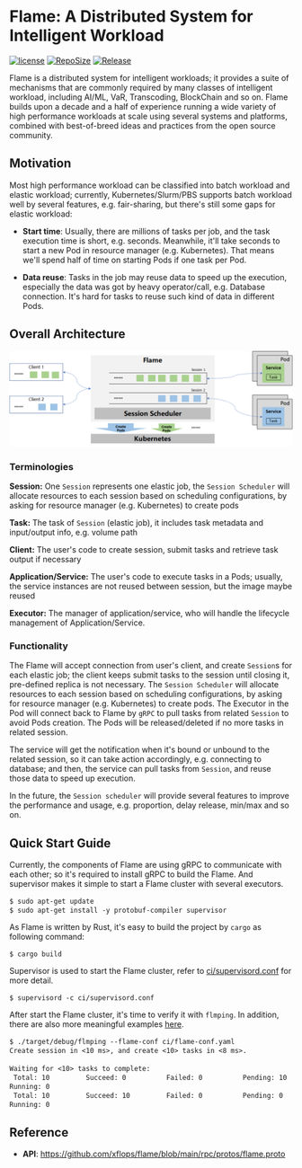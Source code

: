 # Flame: A Distributed System for Intelligent Workload

[![license](https://img.shields.io/github/license/xflops/flame)](http://github.com/xflops/flame)
[![RepoSize](https://img.shields.io/github/repo-size/xflops/flame)](http://github.com/xflops/flame)
[![Release](https://img.shields.io/github/release/xflops/flame)](https://github.com/xflops/flame/releases)

Flame is a distributed system for intelligent workloads; it provides a suite of mechanisms that are commonly required by many classes of intelligent workload, 
including AI/ML, VaR, Transcoding, BlockChain and so on. Flame builds upon a decade and a half of experience running a wide variety of high performance workloads
at scale using several systems and platforms, combined with best-of-breed ideas and practices from the open source community.

## Motivation

Most high performance workload can be classified into batch workload and elastic workload; currently, Kubernetes/Slurm/PBS supports batch workload well by
several features, e.g. fair-sharing, but there's still some gaps for elastic workload:

* **Start time**: Usually, there are millions of tasks per job, and the task execution time is short, e.g. seconds. Meanwhile, it'll take seconds to start a new Pod in resource manager (e.g. Kubernetes).
  That means we'll spend half of time on starting Pods if one task per Pod.

* **Data reuse**: Tasks in the job may reuse data to speed up the execution, especially the data was got by heavy operator/call, e.g. Database connection.
  It's hard for tasks to reuse such kind of data in different Pods.

## Overall Architecture

![flame-architecture](docs/images/flame-architecture.jpg)

### Terminologies

**Session:** One `Session` represents one elastic job, the `Session Scheduler` will allocate resources to each session based on scheduling configurations, by asking for resource manager (e.g. Kubernetes) to create pods

**Task:** The task of `Session` (elastic job), it includes task metadata and input/output info, e.g. volume path

**Client:** The user's code to create session, submit tasks and retrieve task output if necessary

**Application/Service:** The user's code to execute tasks in a Pods; usually, the service instances are not reused between session, but the image maybe reused

**Executor:** The manager of application/service, who will handle the lifecycle management of Application/Service.

### Functionality

The Flame will accept connection from user's client, and create `Session`s for each elastic job; the client keeps submit tasks to the session until closing it, pre-defined replica is not necessary.
The `Session Scheduler` will allocate resources to each session based on scheduling configurations, by asking for resource manager (e.g. Kubernetes) to create pods. The Executor in the Pod will connect back to Flame by `gRPC` to
pull tasks from related `Session` to avoid Pods creation. The Pods will be released/deleted if no more tasks in related session.

The service will get the notification when it's bound or unbound to the related session, so it can take action accordingly, e.g. connecting to database; and then, the service can pull tasks from `Session`,
and reuse those data to speed up execution.

In the future, the `Session scheduler` will provide several features to improve the performance and usage, e.g. proportion, delay release, min/max and so on.

## Quick Start Guide

Currently, the components of Flame are using gRPC to communicate with each other; so it's required to install gRPC to build the Flame.
And supervisor makes it simple to start a Flame cluster with several executors.

```shell
$ sudo apt-get update
$ sudo apt-get install -y protobuf-compiler supervisor
```

As Flame is written by Rust, it's easy to build the project by `cargo` as following command: 

```shell
$ cargo build
```

Supervisor is used to start the Flame cluster, refer to [ci/supervisord.conf](ci/supervisord.conf) for more detail.

```shell
$ supervisord -c ci/supervisord.conf
```

After start the Flame cluster, it's time to verify it with `flmping`. In addition, there are also more meaningful examples [here](example).

```shell
$ ./target/debug/flmping --flame-conf ci/flame-conf.yaml
Create session in <10 ms>, and create <10> tasks in <8 ms>.

Waiting for <10> tasks to complete:
 Total: 10         Succeed: 0          Failed: 0          Pending: 10         Running: 0
 Total: 10         Succeed: 10         Failed: 0          Pending: 0          Running: 0
```

## Reference

* **API**: https://github.com/xflops/flame/blob/main/rpc/protos/flame.proto

